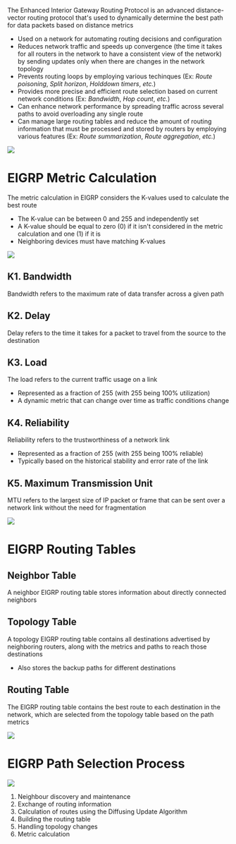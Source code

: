 The Enhanced Interior Gateway Routing Protocol is an advanced distance-vector routing protocol that's used to dynamically determine the best path for data packets based on distance metrics

* Used on a network for automating routing decisions and configuration
* Reduces network traffic and speeds up convergence (the time it takes for all routers in the network to have a consistent view of the network) by sending updates only when there are changes in the network topology
* Prevents routing loops by employing various techinques (Ex: *Route poisoning*, *Split horizon*, *Holddown timers*, *etc.*)
* Provides more precise and efficient route selection based on current network conditions (Ex: *Bandwidth*, *Hop count*, *etc.*)
* Can enhance network performance by spreading traffic across several paths to avoid overloading any single route
* Can manage large routing tables and reduce the amount of routing information that must be processed and stored by routers by employing various features (Ex: *Route summarization*, *Route aggregation*, *etc.*)

![](https://github.com/JonmarCorpuz/SecondBrain/blob/main/Assets/Whitespace.png)

# EIGRP Metric Calculation

The metric calculation in EIGRP considers the K-values used to calculate the best route

* The K-value can be between 0 and 255 and independently set
* A K-value should be equal to zero (0) if it isn't considered in the metric calculation and one (1) if it is
* Neighboring devices must have matching K-values

![](https://github.com/JonmarCorpuz/SecondBrain/blob/main/Assets/jhbfidbjfndngkdfnjsdfdfasd.png)

## K1. Bandwidth

Bandwidth refers to the maximum rate of data transfer across a given path

## K2. Delay

Delay refers to the time it takes for a packet to travel from the source to the destination

## K3. Load

The load refers to the current traffic usage on a link

* Represented as a fraction of 255 (with 255 being 100% utilization)
* A dynamic metric that can change over time as traffic conditions change

## K4. Reliability

Reliability refers to the trustworthiness of a network link

* Represented as a fraction of 255 (with 255 being 100% reliable)
* Typically based on the historical stability and error rate of the link

## K5. Maximum Transmission Unit

MTU refers to the largest size of IP packet or frame that can be sent over a network link without the need for fragmentation

![](https://github.com/JonmarCorpuz/SecondBrain/blob/main/Assets/Whitespace.png)

# EIGRP Routing Tables

## Neighbor Table

A neighbor EIGRP routing table stores information about directly connected neighbors

## Topology Table

A topology EIGRP routing table contains all destinations advertised by neighboring routers, along with the metrics and paths to reach those destinations

* Also stores the backup paths for different destinations

## Routing Table

The EIGRP routing table contains the best route to each destination in the network, which are selected from the topology table based on the path metrics

![](https://github.com/JonmarCorpuz/SecondBrain/blob/main/Assets/Whitespace.png)

# EIGRP Path Selection Process

![](https://github.com/JonmarCorpuz/SecondBrain/blob/main/Assets/02fig04_alt.jpg)

1. Neighbour discovery and maintenance
2. Exchange of routing information
3. Calculation of routes using the Diffusing Update Algorithm
4. Building the routing table
5. Handling topology changes
6. Metric calculation

